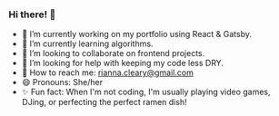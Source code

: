 ### Hi there! 👋

- 🔭 I’m currently working on my portfolio using React & Gatsby.
- 🌱 I’m currently learning algorithms.
- 👯 I’m looking to collaborate on frontend projects.
- 🤔 I’m looking for help with keeping my code less DRY.
- 📧 How to reach me: rianna.cleary@gmail.com
- 😄 Pronouns: She/her
- ✨ Fun fact: When I'm not coding, I'm usually playing video games, DJing, or perfecting the perfect ramen dish!

